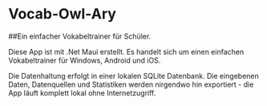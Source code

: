 # Vocab-Owl-Ary
##Ein einfacher Vokabeltrainer für Schüler.

Diese App ist mit .Net Maui erstellt. Es handelt sich um einen einfachen Vokabeltrainer für Windows, Android und iOS. 

Die Datenhaltung erfolgt in einer lokalen SQLite Datenbank. Die eingebenen Daten, Datenquellen und Statistiken werden nirgendwo hin exportiert - die App läuft komplett lokal ohne Internetzugriff. 
